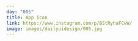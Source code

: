 ```yaml
---
day: "005"
title: App Icon
link: https://www.instagram.com/p/BStRyhaFCwW/
image: images/dailyuidesign/005.jpg
---
```

